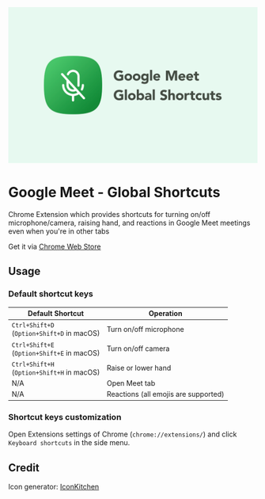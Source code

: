 ![](./img/thumbnail.png)

# Google Meet - Global Shortcuts

Chrome Extension which provides shortcuts for turning on/off microphone/camera, raising hand, and reactions in Google Meet meetings even when you're in other tabs

Get it via [Chrome Web Store](https://chromewebstore.google.com/detail/google-meet-global-shortc/jdkiffhdknhmflombljefcdcolcbbihb)

## Usage

### Default shortcut keys

Default Shortcut|Operation
---|---
`Ctrl+Shift+D`<br>(`Option+Shift+D` in macOS)|Turn on/off microphone
`Ctrl+Shift+E`<br>(`Option+Shift+E` in macOS)|Turn on/off camera
`Ctrl+Shift+H`<br>(`Option+Shift+H` in macOS)|Raise or lower hand
N/A|Open Meet tab
N/A|Reactions (all emojis are supported)

### Shortcut keys customization

Open Extensions settings of Chrome (`chrome://extensions/`) and click `Keyboard shortcuts` in the side menu.

## Credit

Icon generator: [IconKitchen](https://icon.kitchen/i/H4sIAAAAAAAAAzWPvW7DMAyE34VdPTR%2Fbeq1Q9cCzVYUBS1RMhHJdGQpQRD43UM5yEISH4934A3OGApN0N7AYjoeeooEbU6FGnD%2BM%2FCIKdftRNrAksMSMjTARgYFkc2%2FOAdzA50%2FXEc9Bp%2FQMg1V1fmfHhc4nQonE2iBX0%2BFGhsJklaqeNnuze7tQwULWle02uxx864IB6%2B37XanQe4ZxBF9NXT%2BG63lwVe%2FLCO069cGEvteE%2BrYSc4SH3Mgt9BZnaLYEur3vxpgk7Ctn8mk9UId%2FM133r9j%2FSABAAA%3D)

<!--
icon svg

<svg xmlns="http://www.w3.org/2000/svg" width="32" height="32" viewBox="0 0 256 256"><path fill='#fff' d="m213.92 218.62-160-176a8 8 0 0 0-11.84 10.76L80 95.09V128a48 48 0 0 0 69.11 43.12l11.1 12.2A63.41 63.41 0 0 1 128 192a64.07 64.07 0 0 1-64-64 8 8 0 0 0-16 0 80.11 80.11 0 0 0 72 79.6V240a8 8 0 0 0 16 0v-32.41a78.83 78.83 0 0 0 35.16-12.22l30.92 34a8 8 0 1 0 11.84-10.76ZM128 160a32 32 0 0 1-32-32v-15.31l41.66 45.82A32 32 0 0 1 128 160Zm57.52-3.91A63.32 63.32 0 0 0 192 128a8 8 0 0 1 16 0 79.16 79.16 0 0 1-8.11 35.12 8 8 0 0 1-7.19 4.49 7.88 7.88 0 0 1-3.51-.82 8 8 0 0 1-3.67-10.7ZM84 44.87A48 48 0 0 1 176 64v64a49.19 49.19 0 0 1-.26 5 8 8 0 0 1-8 7.17 8.13 8.13 0 0 1-.84 0 8 8 0 0 1-7.12-8.79c.11-1.1.17-2.24.17-3.36V64a32 32 0 0 0-61.31-12.75A8 8 0 1 1 84 44.87Z"/></svg>
-->
